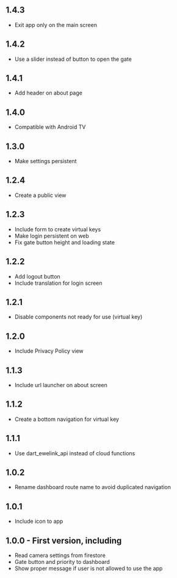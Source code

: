 ## 1.4.3
* Exit app only on the main screen

## 1.4.2
* Use a slider instead of button to open the gate

## 1.4.1
* Add header on about page

## 1.4.0
* Compatible with Android TV

## 1.3.0
* Make settings persistent

## 1.2.4
* Create a public view

## 1.2.3
* Include form to create virtual keys
* Make login persistent on web
* Fix gate button height and loading state

## 1.2.2
* Add logout button
* Include translation for login screen

## 1.2.1
* Disable components not ready for use (virtual key)

## 1.2.0
* Include Privacy Policy view

## 1.1.3
* Include url launcher on about screen

## 1.1.2
* Create a bottom navigation for virtual key

## 1.1.1
* Use dart_ewelink_api instead of cloud functions

## 1.0.2
* Rename dashboard route name to avoid duplicated navigation

## 1.0.1
* Include icon to app

## 1.0.0 - First version, including
* Read camera settings from firestore
* Gate button and priority to dashboard 
* Show proper message if user is not allowed to use the app
